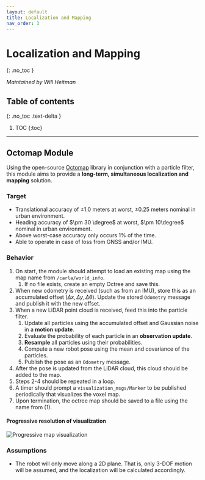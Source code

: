 ```yaml
---
layout: default
title: Localization and Mapping
nav_order: 3
---
```


# Localization and Mapping

{: .no_toc }

_Maintained by Will Heitman_

## Table of contents

{: .no_toc .text-delta }

1. TOC
   {:toc}

---

## Octomap Module

Using the open-source [Octomap](https://octomap.github.io/) library in conjunction with a particle filter, this module aims to provide a **long-term, simultaneous localization and mapping** solution.

### Target

- Translational accuracy of $\pm 1.0$ meters at worst, $\pm 0.25$ meters nominal in urban environment.
- Heading accuracy of $\pm 30 \degree$ at worst, $\pm 10\degree$ nominal in urban environment.
- Above worst-case accuracy only occurs 1% of the time.
- Able to operate in case of loss from GNSS and/or IMU.

### Behavior

1. On start, the module should attempt to load an existing map using the map name from `/carla/world_info`.
   1. If no file exists, create an empty Octree and save this.
2. When new odometry is received (such as from an IMU), store this as an accumulated offset $(\Delta x, \Delta y, \Delta \theta)$. Update the stored `Odometry` message and publish it with the new offset.
3. When a new LiDAR point cloud is received, feed this into the particle filter.
   1. Update all particles using the accumulated offset and Gaussian noise in a **motion update**.
   2. Evaluate the probability of each particle in an **observation update**.
   3. **Resample** all particles using their probabilities.
   4. Compute a new robot pose using the mean and covariance of the particles.
   5. Publish the pose as an `Odometry` message.
4. After the pose is updated from the LiDAR cloud, this cloud should be added to the map.
5. Steps 2-4 should be repeated in a loop.
6. A timer should prompt a `visualization_msgs/Marker` to be published periodically that visualizes the voxel map.
7. Upon termination, the octree map should be saved to a file using the name from (1).

#### Progressive resolution of visualization

![Progressive map visualization](assets/res/progressive_map_resolution.drawio.png)

### Assumptions

- The robot will only move along a 2D plane. That is, only 3-DOF motion will be assumed, and the localization will be calculated accordingly.
